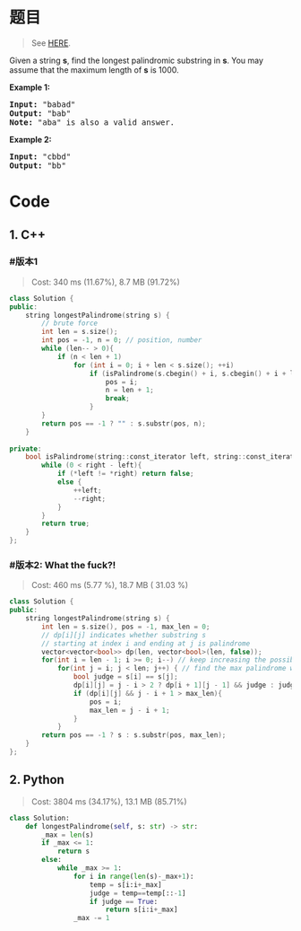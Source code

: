 # 题目

> See [HERE](https://leetcode.com/problems/longest-palindromic-substring/).

<div><p>Given a string <strong>s</strong>, find the longest palindromic substring in <strong>s</strong>. You may assume that the maximum length of <strong>s</strong> is 1000.</p>

<p><strong>Example 1:</strong></p>

<pre><strong>Input:</strong> "babad"
<strong>Output:</strong> "bab"
<strong>Note:</strong> "aba" is also a valid answer.
</pre>

<p><strong>Example 2:</strong></p>

<pre><strong>Input:</strong> "cbbd"
<strong>Output:</strong> "bb"
</pre>
</div>

# Code

## 1. C++

### #版本1

> Cost: 340 ms (11.67%), 8.7 MB (91.72%)

```C++
class Solution {
public:
    string longestPalindrome(string s) {
        // brute force
        int len = s.size();
        int pos = -1, n = 0; // position, number
        while (len-- > 0){
            if (n < len + 1)
                for (int i = 0; i + len < s.size(); ++i)
                    if (isPalindrome(s.cbegin() + i, s.cbegin() + i + len)){
                        pos = i;
                        n = len + 1;
                        break;
                    }
        }
        return pos == -1 ? "" : s.substr(pos, n);
    }
    
private:
    bool isPalindrome(string::const_iterator left, string::const_iterator right){
        while (0 < right - left){
            if (*left != *right) return false;
            else {
                ++left;
                --right;
            }
        }
        return true;
    }
};
```

### #版本2: What the fuck?!

> Cost: 460 ms (5.77 %), 18.7 MB ( 31.03 %)

```C++
class Solution {
public:
    string longestPalindrome(string s) {
        int len = s.size(), pos = -1, max_len = 0;
        // dp[i][j] indicates whether substring s
        // starting at index i and ending at j is palindrome
        vector<vector<bool>> dp(len, vector<bool>(len, false));
        for(int i = len - 1; i >= 0; i--) // keep increasing the possible palindrome string
            for(int j = i; j < len; j++) { // find the max palindrome within this window of (i,j)
                bool judge = s[i] == s[j];
                dp[i][j] = j - i > 2 ? dp[i + 1][j - 1] && judge : judge;
                if (dp[i][j] && j - i + 1 > max_len){
                    pos = i;
                    max_len = j - i + 1;
                }
            }
        return pos == -1 ? s : s.substr(pos, max_len);
    }
};
```

## 2. Python

> Cost: 3804 ms (34.17%), 13.1 MB (85.71%)

```python
class Solution:
    def longestPalindrome(self, s: str) -> str:
        _max = len(s)
        if _max <= 1:
            return s
        else:
            while _max >= 1:
                for i in range(len(s)-_max+1):
                    temp = s[i:i+_max]
                    judge = temp==temp[::-1]
                    if judge == True:
                        return s[i:i+_max]
                _max -= 1
```
